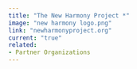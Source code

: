 ```yaml
---
title: "The New Harmony Project *"
image: "new harmony logo.png"
link: "newharmonyproject.org"
current: "true"
related:
- Partner Organizations
---
```

